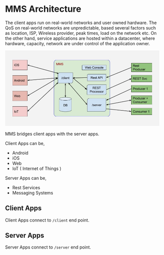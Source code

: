 # MMS Architecture

The client apps run on real-world networks and user owned hardware. The QoS on real-world networks are unpredictable, based several factors such as location, ISP, Wireless provider, peak times, load on the network etc. On the other hand, service applications are hosted within a datacenter, where hardware, capacity, network are under control of the application owner. 

![Architecture](media/MMS_Architecture.jpg)

MMS bridges client apps with the server apps.

Client Apps can be,

* Android
* iOS
* Web
* IoT ( Internet of Things )

Server Apps can be,

* Rest Services
* Messaging Systems

## Client Apps

Client Apps connect to ```/client``` end point.

## Server Apps

Server Apps connect to ```/server``` end point.